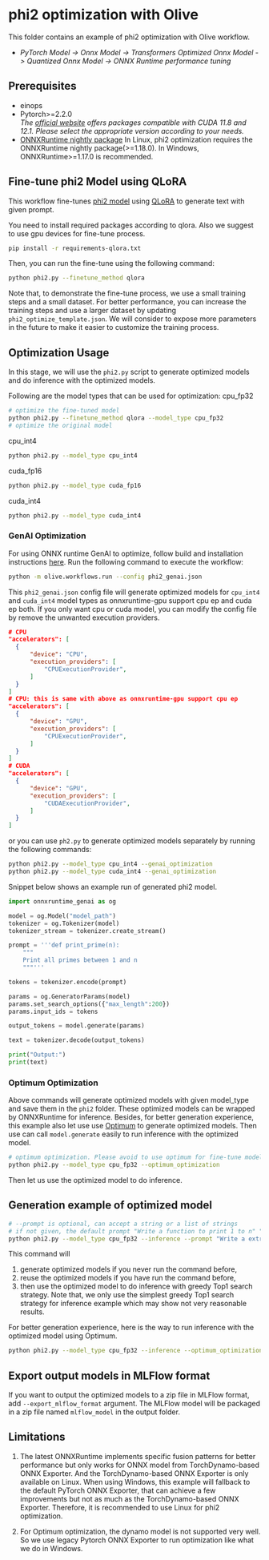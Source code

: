 # phi2 optimization with Olive
This folder contains an example of phi2 optimization with Olive workflow.

- *PyTorch Model -> Onnx Model -> Transformers Optimized Onnx Model -> Quantized Onnx Model -> ONNX Runtime performance tuning*

## Prerequisites
* einops
* Pytorch>=2.2.0 \
  _The [official website](https://pytorch.org/) offers packages compatible with CUDA 11.8 and 12.1. Please select the appropriate version according to your needs._
* [ONNXRuntime nightly package](https://onnxruntime.ai/docs/install/#inference-install-table-for-all-languages)
  In Linux, phi2 optimization requires the ONNXRuntime nightly package(>=1.18.0). In Windows, ONNXRuntime>=1.17.0 is recommended.

## Fine-tune phi2 Model using QLoRA
This workflow fine-tunes [phi2 model](https://huggingface.co/microsoft/phi-2) using [QLoRA](https://arxiv.org/abs/2305.14314) to generate text with given prompt.

You need to install required packages according to qlora. Also we suggest to use gpu devices for fine-tune process.
```bash
pip install -r requirements-qlora.txt
```

Then, you can run the fine-tune using the following command:
```bash
python phi2.py --finetune_method qlora
```
Note that, to demonstrate the fine-tune process, we use a small training steps and a small dataset. For better performance, you can increase the training steps and use a larger dataset by updating
`phi2_optimize_template.json`.
We will consider to expose more parameters in the future to make it easier to customize the training process.

## Optimization Usage
In this stage, we will use the `phi2.py` script to generate optimized models and do inference with the optimized models.

Following are the model types that can be used for optimization:
cpu_fp32
```bash
# optimize the fine-tuned model
python phi2.py --finetune_method qlora --model_type cpu_fp32
# optimize the original model
```
cpu_int4
```bash
python phi2.py --model_type cpu_int4
```
cuda_fp16
```bash
python phi2.py --model_type cuda_fp16
```
cuda_int4
```bash
python phi2.py --model_type cuda_int4
```

### GenAI Optimization
For using ONNX runtime GenAI to optimize, follow build and installation instructions [here](https://github.com/microsoft/onnxruntime-genai).
Run the following command to execute the workflow:
```bash
python -m olive.workflows.run --config phi2_genai.json
```
This `phi2_genai.json` config file will generate optimized models for `cpu_int4` and `cuda_int4` model types as onnxruntime-gpu support cpu ep and cuda ep both.
If you only want cpu or cuda model, you can modify the config file by remove the unwanted execution providers.
```json
# CPU
"accelerators": [
  {
      "device": "CPU",
      "execution_providers": [
          "CPUExecutionProvider",
      ]
  }
]
# CPU: this is same with above as onnxruntime-gpu support cpu ep
"accelerators": [
  {
      "device": "GPU",
      "execution_providers": [
          "CPUExecutionProvider",
      ]
  }
]
# CUDA
"accelerators": [
  {
      "device": "GPU",
      "execution_providers": [
          "CUDAExecutionProvider",
      ]
  }
]
```

or you can use `ph2.py` to generate optimized models separately by running the following commands:
```bash
python phi2.py --model_type cpu_int4 --genai_optimization
python phi2.py --model_type cuda_int4 --genai_optimization
```

Snippet below shows an example run of generated phi2 model.
```python
import onnxruntime_genai as og

model = og.Model("model_path")
tokenizer = og.Tokenizer(model)
tokenizer_stream = tokenizer.create_stream()

prompt = '''def print_prime(n):
    """
    Print all primes between 1 and n
    """'''

tokens = tokenizer.encode(prompt)

params = og.GeneratorParams(model)
params.set_search_options({"max_length":200})
params.input_ids = tokens

output_tokens = model.generate(params)

text = tokenizer.decode(output_tokens)

print("Output:")
print(text)
```

### Optimum Optimization
Above commands will generate optimized models with given model_type and save them in the `phi2` folder. These optimized models can be wrapped by ONNXRuntime for inference.
Besides, for better generation experience, this example also let use use [Optimum](https://huggingface.co/docs/optimum/v1.2.1/en/onnxruntime/modeling_ort) to generate optimized models.
Then use can call `model.generate` easily to run inference with the optimized model.
```bash
# optimum optimization. Please avoid to use optimum for fine-tune model which is not supported by now in Olive.
python phi2.py --model_type cpu_fp32 --optimum_optimization
```

Then let us use the optimized model to do inference.

## Generation example of optimized model
```bash
# --prompt is optional, can accept a string or a list of strings
# if not given, the default prompt "Write a function to print 1 to n" "Write a extremely long story starting with once upon a time"
python phi2.py --model_type cpu_fp32 --inference --prompt "Write a extremely long story starting with once upon a time"
```
This command will
1. generate optimized models if you never run the command before,
2. reuse the optimized models if you have run the command before,
3. then use the optimized model to do inference with greedy Top1 search strategy.
Note that, we only use the simplest greedy Top1 search strategy for inference example which may show not very reasonable results.

For better generation experience, here is the way to run inference with the optimized model using Optimum.
```bash
python phi2.py --model_type cpu_fp32 --inference --optimum_optimization --prompt "Write a extremely long story starting with once upon a time"
```

## Export output models in MLFlow format
If you want to output the optimized models to a zip file in MLFlow format, add `--export_mlflow_format` argument. The MLFlow model will be packaged in a zip file named `mlflow_model` in the output folder.

## Limitations
1. The latest ONNXRuntime implements specific fusion patterns for better performance but only works for ONNX model from TorchDynamo-based ONNX Exporter. And the TorchDynamo-based ONNX Exporter is only available on Linux.
When using Windows, this example will fallback to the default PyTorch ONNX Exporter, that can achieve a few improvements but not as much as the TorchDynamo-based ONNX Exporter.
Therefore, it is recommended to use Linux for phi2 optimization.

2. For Optimum optimization, the dynamo model is not supported very well. So we use legacy Pytorch ONNX Exporter to run optimization like what we do in Windows.
